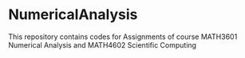 # NumericalAnalysis
This repository contains codes for Assignments of course MATH3601 Numerical Analysis and MATH4602 Scientific Computing
